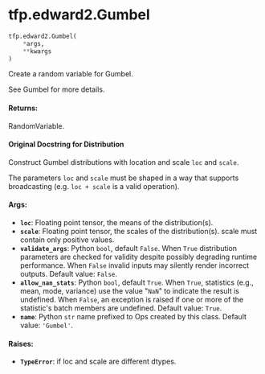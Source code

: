 <div itemscope itemtype="http://developers.google.com/ReferenceObject">
<meta itemprop="name" content="tfp.edward2.Gumbel" />
<meta itemprop="path" content="Stable" />
</div>

# tfp.edward2.Gumbel

``` python
tfp.edward2.Gumbel(
    *args,
    **kwargs
)
```

Create a random variable for Gumbel.

See Gumbel for more details.

#### Returns:

  RandomVariable.

#### Original Docstring for Distribution

Construct Gumbel distributions with location and scale `loc` and `scale`.

The parameters `loc` and `scale` must be shaped in a way that supports
broadcasting (e.g. `loc + scale` is a valid operation).


#### Args:

* <b>`loc`</b>: Floating point tensor, the means of the distribution(s).
* <b>`scale`</b>: Floating point tensor, the scales of the distribution(s).
    scale must contain only positive values.
* <b>`validate_args`</b>: Python `bool`, default `False`. When `True` distribution
    parameters are checked for validity despite possibly degrading runtime
    performance. When `False` invalid inputs may silently render incorrect
    outputs.
    Default value: `False`.
* <b>`allow_nan_stats`</b>: Python `bool`, default `True`. When `True`,
    statistics (e.g., mean, mode, variance) use the value "`NaN`" to
    indicate the result is undefined. When `False`, an exception is raised
    if one or more of the statistic's batch members are undefined.
    Default value: `True`.
* <b>`name`</b>: Python `str` name prefixed to Ops created by this class.
    Default value: `'Gumbel'`.


#### Raises:

* <b>`TypeError`</b>: if loc and scale are different dtypes.